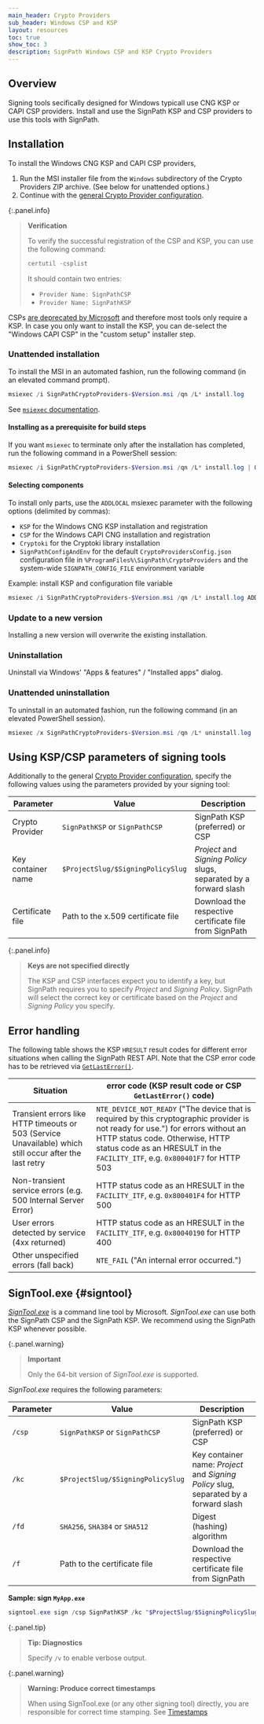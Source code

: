 ```yaml
---
main_header: Crypto Providers
sub_header: Windows CSP and KSP
layout: resources
toc: true
show_toc: 3
description: SignPath Windows CSP and KSP Crypto Providers
---
```


## Overview

Signing tools secifically designed for Windows typicall use CNG KSP or CAPI CSP providers. Install and use the SignPath KSP and CSP providers to use this tools with SignPath.

## Installation

To install the Windows CNG KSP and CAPI CSP providers,

1. Run the MSI installer file from the `Windows` subdirectory of the Crypto Providers ZIP archive. (See below for unattended options.)
1. Continue with the [general Crypto Provider configuration](/documentation/crypto-providers#crypto-provider-configuration).

{:.panel.info}
> **Verification**
>
> To verify the successful registration of the CSP and KSP, you can use the following command:
>
> ~~~powershell
> certutil -csplist
> ~~~
> 
> It should contain two entries:
> 
>    * `Provider Name: SignPathCSP`
>    * `Provider Name: SignPathKSP`

CSPs [are deprecated by Microsoft](https://learn.microsoft.com/en-us/windows/win32/seccrypto/cryptographic-service-providers) and therefore most tools only require a KSP.
In case you only want to install the KSP, you can de-select the "Windows CAPI CSP" in the "custom setup" installer step.

### Unattended installation

To install the MSI in an automated fashion, run the following command (in an elevated command prompt).

~~~powershell
msiexec /i SignPathCryptoProviders-$Version.msi /qn /L* install.log
~~~

See [`msiexec` documentation](https://learn.microsoft.com/en-us/windows-server/administration/windows-commands/msiexec).

#### Installing as a prerequisite for build steps

If you want `msiexec` to terminate only after the installation has completed, run the following command in a PowerShell session:

~~~powershell
msiexec /i SignPathCryptoProviders-$Version.msi /qn /L* install.log | Out-Host; if ($LASTEXITCODE -ne 0) { throw "msiexec exited with $LASTEXITCODE" }
~~~

#### Selecting components

To install only parts, use the `ADDLOCAL` msiexec parameter with the following options (delimited by commas):

   * `KSP` for the Windows CNG KSP installation and registration
   * `CSP` for the Windows CAPI CNG installation and registration
   * `Cryptoki` for the Cryptoki library installation
   * `SignPathConfigAndEnv` for the default `CryptoProvidersConfig.json` configuration file in `%ProgramFiles%\SignPath\CryptoProviders`
     and the system-wide `SIGNPATH_CONFIG_FILE` environment variable

Example: install KSP and configuration file variable

~~~powershell
msiexec /i SignPathCryptoProviders-$Version.msi /qn /L* install.log ADDLOCAL=KSP,SignPathConfigAndEnv | Out-Host; if ($LASTEXITCODE -ne 0) { throw "msiexec exited with $LASTEXITCODE" }
~~~

### Update to a new version

Installing a new version will overwrite the existing installation.

### Uninstallation

Uninstall via Windows' "Apps & features" / "Installed apps" dialog.

### Unattended uninstallation

To uninstall in an automated fashion, run the following command (in an elevated PowerShell session).

~~~powershell
msiexec /x SignPathCryptoProviders-$Version.msi /qn /L* uninstall.log | Out-Host
~~~

## Using KSP/CSP parameters of signing tools

Additionally to the general [Crypto Provider configuration](/documentation/crypto-providers#crypto-provider-configuration), specify the following values using the parameters provided by your signing tool:

| Parameter             | Value                                | Description
|-----------------------|--------------------------------------|---------------------------------------
| Crypto Provider       | `SignPathKSP` or `SignPathCSP`       | SignPath KSP (preferred) or CSP
| Key container name    | `$ProjectSlug/$SigningPolicySlug`    | _Project_ and _Signing Policy_ slugs, separated by a forward slash 
| Certificate file      | Path to the x.509 certificate file   | Download the respective certificate file from SignPath

{:.panel.info}
> **Keys are not specified directly**
>
> The KSP and CSP interfaces expect you to identify a key, but SignPath requires you to specify _Project_ and _Signing Policy_. SignPath will select the correct key or certificate based on the _Project_ and _Signing Policy_ you specify.

## Error handling

The following table shows the KSP `HRESULT` result codes for different error situations when calling the SignPath REST API.
Note that the CSP error code has to be retrieved via [`GetLastError()`](https://learn.microsoft.com/en-us/windows/win32/api/errhandlingapi/nf-errhandlingapi-getlasterror).

| Situation                                                                                                | error code (KSP result code or CSP `GetLastError()` code)
|----------------------------------------------------------------------------------------------------------|----------------------------------------------------------
| Transient errors like HTTP timeouts or 503 (Service Unavailable) which still occur after the last retry  | `NTE_DEVICE_NOT_READY` ("The device that is required by this cryptographic provider is not ready for use.") for errors without an HTTP status code. Otherwise, HTTP status code as an HRESULT in the `FACILITY_ITF`, e.g. `0x800401F7` for HTTP 503
| Non-transient service errors (e.g. 500 Internal Server Error)                                            | HTTP status code as an HRESULT in the `FACILITY_ITF`, e.g. `0x800401F4` for HTTP 500
| User errors detected by service (4xx returned)                                                           | HTTP status code as an HRESULT in the `FACILITY_ITF`, e.g. `0x80040190` for HTTP 400
| Other unspecified errors (fall back)                                                                     | `NTE_FAIL` ("An internal error occurred.")

## SignTool.exe {#signtool}

_[SignTool.exe]_ is a command line tool by Microsoft. _SignTool.exe_ can use both the SignPath CSP and the SignPath KSP. We recommend using the SignPath KSP whenever possible.

{:.panel.warning}
> **Important**
>
> Only the 64-bit version of _SignTool.exe_ is supported.

_SignTool.exe_ requires the following parameters:

| Parameter    | Value                             | Description
|--------------|-----------------------------------|----------------
| `/csp`       | `SignPathKSP` or `SignPathCSP`    | SignPath KSP (preferred) or CSP
| `/kc`        | `$ProjectSlug/$SigningPolicySlug` | Key container name: _Project_ and _Signing Policy_ slug, separated by a forward slash
| `/fd`        | `SHA256`, `SHA384` or `SHA512`    | Digest (hashing) algorithm
| `/f`         | Path to the certificate file      | Download the respective certificate file from SignPath

**Sample: sign `MyApp.exe`**

~~~powershell
signtool.exe sign /csp SignPathKSP /kc "$ProjectSlug/$SigningPolicySlug" /fd SHA256 /f "certificate.cer" "MyApp.exe"
~~~

{:.panel.tip}
> **Tip: Diagnostics**
>
> Specify `/v` to enable verbose output.

{:.panel.warning}
> **Warning: Produce correct timestamps**
>
> When using SignTool.exe (or any other signing tool) directly, you are responsible for correct time stamping. See [Timestamps](/documentation/crypto-providers#timestamps)

[SignTool.exe]: https://docs.microsoft.com/en-us/dotnet/framework/tools/signtool-exe